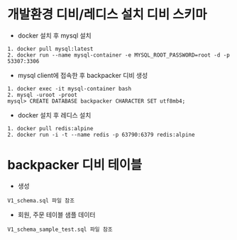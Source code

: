 # 개발환경 디비/레디스 설치 디비 스키마
* docker 설치 후 mysql 설치
```
1. docker pull mysql:latest
2. docker run --name mysql-container -e MYSQL_ROOT_PASSWORD=root -d -p 53307:3306
```

* mysql client에 접속한 후 backpacker 디비 생성
```
1. docker exec -it mysql-container bash
2. mysql -uroot -proot
mysql> CREATE DATABASE backpacker CHARACTER SET utf8mb4;
```

* docker 설치 후 레디스 설치
```
1. docker pull redis:alpine
2. docker run -i -t --name redis -p 63790:6379 redis:alpine
```

# backpacker 디비 테이블
* 생성
```
V1_schema.sql 파일 참조
```
* 회원, 주문 테이블 샘플 데이터
```
V1_schema_sample_test.sql 파일 참조
```